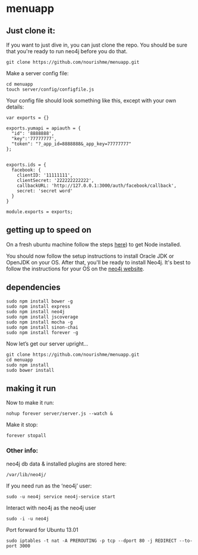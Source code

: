 menuapp
=======

## Just clone it: 
If you want to just dive in, you can just clone the repo. You should be sure that you're ready to run neo4j before you do that. 

    git clone https://github.com/nourishme/menuapp.git

Make a server config file: 

    cd menuapp
    touch server/config/configfile.js

Your config file should look something like this, except with your own details: 

    var exports = {}

    exports.yumapi = apiauth = {
      "id": '8888888',
      "key":'77777777', 
      "token": "?_app_id=8888888&_app_key=77777777"
    };


    exports.ids = {
      facebook: {
        clientID: '11111111',
        clientSecret: '222222222222',
        callbackURL: 'http://127.0.0.1:3000/auth/facebook/callback',
        secret: 'secret word'
      }
    }

    module.exports = exports;

## getting up to speed on

On a fresh ubuntu machine follow the steps [here](http://davidtsadler.com/archives/2012/05/06/installing-node-js-on-ubuntu/#via-git)) to get Node installed.

You should now follow the setup instructions to install Oracle JDK or OpenJDK on your OS. After that, you'll be ready to install Neo4j. It's best to follow the instructions for your OS on the [neo4j website](http://www.neo4j.com). 

## dependencies
     
    sudo npm install bower -g
    sudo npm install express
    sudo npm install neo4j
    sudo npm install jscoverage
    sudo npm install mocha -g
    sudo npm install sinon-chai
    sudo npm install forever -g

Now let’s get our server upright… 

    git clone https://github.com/nourishme/menuapp.git
    cd menuapp
    sudo npm install
    sudo bower install
    
## making it run

Now to make it run: 

    nohup forever server/server.js --watch &


Make it stop: 

    forever stopall

### Other info: 

neo4j db data & installed plugins are stored here: 
    
    /var/lib/neo4j/

If you need run as the ‘neo4j’ user: 

    sudo -u neo4j service neo4j-service start

Interact with neo4j as the neo4j user
  
    sudo -i -u neo4j

Port forward for Ubuntu 13.01
    
    sudo iptables -t nat -A PREROUTING -p tcp --dport 80 -j REDIRECT --to-port 3000

